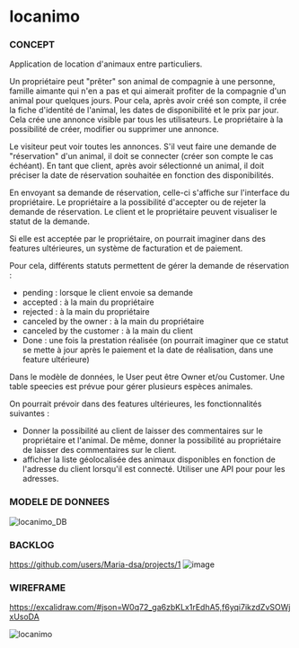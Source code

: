 # locanimo

### CONCEPT

Application de location d'animaux entre particuliers. 

Un propriétaire peut "prêter" son animal de compagnie à une personne, famille aimante qui n'en a pas et qui aimerait profiter de la compagnie d'un animal pour quelques jours. 
Pour cela, après avoir créé son compte, il crée la fiche d'identité de l'animal, les dates de disponibilité et le prix par jour.
Cela crée une annonce visible par tous les utilisateurs.
Le propriétaire à la possibilité de créer, modifier ou supprimer une annonce. 

Le visiteur peut voir toutes les annonces. 
S'il veut faire une demande de "réservation" d'un animal, il doit se connecter (créer son compte le cas échéant).
En tant que client, après avoir sélectionné un animal, il doit préciser la date de réservation souhaitée en fonction des disponibilités. 

En envoyant sa demande de réservation, celle-ci s'affiche sur l'interface du propriétaire. 
Le propriétaire a la possibilité d'accepter ou de rejeter la demande de réservation. 
Le client et le propriétaire peuvent visualiser le statut de la demande. 

Si elle est acceptée par le propriétaire, on pourrait imaginer dans des features ultérieures, un système de facturation et de paiement. 

Pour cela, différents statuts permettent de gérer la demande de réservation : 

- pending : lorsque le client envoie sa demande 
- accepted : à la main du propriétaire
- rejected : à la main du propriétaire
- canceled by the owner : à la main du propriétaire
- canceled by the customer : à la main du client
- Done : une fois la prestation réalisée (on pourrait imaginer que ce statut se mette à jour après le paiement et la date de réalisation, dans une feature ultérieure)


Dans le modèle de données, le User peut être Owner et/ou Customer. 
Une table speecies est prévue pour gérer plusieurs espèces animales. 


On pourrait prévoir dans des features ultérieures, les fonctionnalités suivantes : 
- Donner la possibilité au client de laisser des commentaires sur le propriétaire et l'animal. De même, donner la possibilité au propriétaire de laisser des commentaires sur le client.
- afficher la liste géolocalisée des animaux disponibles en fonction de l'adresse du client lorsqu'il est connecté. Utiliser une API pour pour les adresses.


### MODELE DE DONNEES
![locanimo_DB](https://user-images.githubusercontent.com/93591663/215838760-1973859c-2520-4061-a156-8f695d529f58.png)

### BACKLOG
https://github.com/users/Maria-dsa/projects/1
![image](https://user-images.githubusercontent.com/93591663/215843194-2b35db51-dd27-4a29-b234-e4554b6cb2e0.png)

### WIREFRAME
https://excalidraw.com/#json=W0q72_ga6zbKLx1rEdhA5,f6yqi7ikzdZvSOWjxUsoDA

![locanimo](https://user-images.githubusercontent.com/93591663/216000717-c5bb401b-3d57-4879-a05f-8da051da4dce.png)


